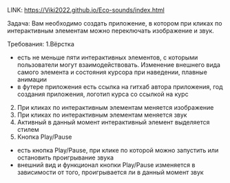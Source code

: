 LINK:
https://Viki2022.github.io/Eco-sounds/index.html

Задача:
Вам необходимо создать приложение, в котором при кликах по интерактивным элементам можно переключать изображение и звук.

Требования:
1.Вёрстка 
- есть не меньше пяти интерактивных элементов, с которыми пользователи могут взаимодействовать. Изменение внешнего вида самого элемента и состояния курсора при наведении, плавные анимации 
- в футере приложения есть ссылка на гитхаб автора приложения, год создания приложения, логотип курса со ссылкой на курс
2. При кликах по интерактивным элементам меняется изображение
3. При кликах по интерактивным элементам меняется звук
4. Активный в данный момент интерактивный элемент выделяется стилем 
5. Кнопка Play/Pause 
- есть кнопка Play/Pause, при клике по которой можно запустить или остановить проигрывание звука 
- внешний вид и функционал кнопки Play/Pause изменяется в зависимости от того, проигрывается ли в данный момент звук 